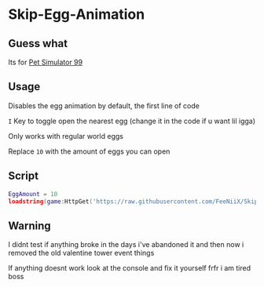 # Skip-Egg-Animation
## Guess what

Its for [Pet Simulator 99](https://www.roblox.com/games/8737899170/Pet-Simulator-99)

## Usage

Disables the egg animation by default, the first line of code

`I` Key to toggle open the nearest egg (change it in the code if u want lil igga)

Only works with regular world eggs

Replace `10` with the amount of eggs you can open

## Script

```Lua
EggAmount = 10
loadstring(game:HttpGet('https://raw.githubusercontent.com/FeeNiiX/Skip-Egg-Animation/refs/heads/main/ps99.lua'))()
```

## Warning

I didnt test if anything broke in the days i've abandoned it and then now i removed the old valentine tower event things

If anything doesnt work look at the console and fix it yourself frfr i am tired boss
